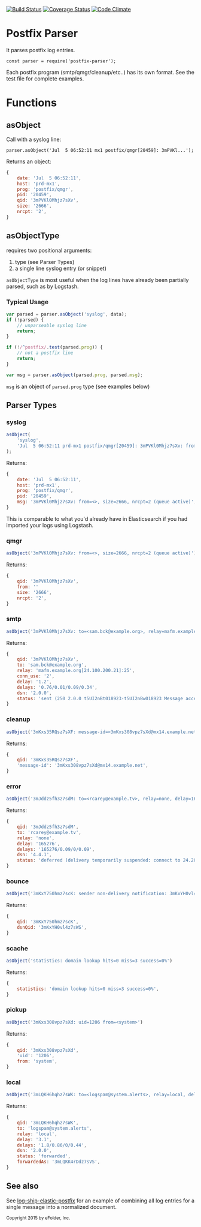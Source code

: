 [![Build Status][ci-img]][ci-url]
[![Coverage Status][cov-img]][cov-url]
[![Code Climate][clim-img]][clim-url]

# Postfix Parser

It parses postfix log entries.

    const parser = require('postfix-parser');

Each postfix program (smtp/qmgr/cleanup/etc..) has its own format. See the test file for complete examples.

# Functions

## asObject

Call with a syslog line:

    parser.asObject('Jul  5 06:52:11 mx1 postfix/qmgr[20459]: 3mPVKl...');

Returns an object:

````js
{
    date: 'Jul  5 06:52:11',
    host: 'prd-mx1',
    prog: 'postfix/qmgr',
    pid: '20459',
    qid: '3mPVKl0Mhjz7sXv',
    size: '2666',
    nrcpt: '2',
}
````

## asObjectType

requires two positional arguments:

1. type (see Parser Types)
2. a single line syslog entry (or snippet)

`asObjectType` is most useful when the log lines have already been partially parsed, such as by Logstash.

### Typical Usage

````js
var parsed = parser.asObject('syslog', data);
if (!parsed) {
    // unparseable syslog line
    return;
}

if (!/^postfix/.test(parsed.prog)) {
    // not a postfix line
    return;
}

var msg = parser.asObject(parsed.prog, parsed.msg);
````

`msg` is an object of `parsed.prog` type (see examples below)


## Parser Types

### syslog

````js
asObject(
    'syslog',
    'Jul  5 06:52:11 prd-mx1 postfix/qmgr[20459]: 3mPVKl0Mhjz7sXv: from=<>, size=2666, nrcpt=2 (queue active)'
);
````

Returns:

```js
{
    date: 'Jul  5 06:52:11',
    host: 'prd-mx1',
    prog: 'postfix/qmgr',
    pid: '20459',
    msg: '3mPVKl0Mhjz7sXv: from=<>, size=2666, nrcpt=2 (queue active)',
}
```

This is comparable to what you'd already have in Elasticsearch if you had imported your logs using Logstash.

### qmgr

```js
asObject('3mPVKl0Mhjz7sXv: from=<>, size=2666, nrcpt=2 (queue active)');
```

Returns:

```js
{
    qid: '3mPVKl0Mhjz7sXv',
    from: ''
    size: '2666',
    nrcpt: '2',
}
```

### smtp

```js
asObject('3mPVKl0Mhjz7sXv: to=<sam.bck@example.org>, relay=mafm.example.org[24.100.200.21]:25, conn_use=2, delay=1.2, delays=0.76/0.01/0.09/0.34, dsn=2.0.0, status=sent (250 2.0.0 t5UI2nBt018923-t5UI2nBw018923 Message accepted for delivery)');
```

Returns:

```js
{
    qid: '3mPVKl0Mhjz7sXv',
    to: 'sam.bck@example.org',
    relay: 'mafm.example.org[24.100.200.21]:25',
    conn_use: '2',
    delay: '1.2',
    delays: '0.76/0.01/0.09/0.34',
    dsn: '2.0.0',
    status: 'sent (250 2.0.0 t5UI2nBt018923-t5UI2nBw018923 Message accepted for delivery)',
}
```

### cleanup

```js
asObject('3mKxs35RQsz7sXF: message-id=<3mKxs308vpz7sXd@mx14.example.net>');
```

Returns:

```js
{
    qid: '3mKxs35RQsz7sXF',
    'message-id': '3mKxs308vpz7sXd@mx14.example.net',
}
```

### error

```js
asObject('3mJddz5fh3z7sdM: to=<rcarey@example.tv>, relay=none, delay=165276, delays=165276/0.09/0/0.09, dsn=4.4.1, status=deferred (delivery temporarily suspended: connect to 24.200.177.247[24.200.177.247]:25: Connection timed out)')
```

Returns:

```js
{
    qid: '3mJddz5fh3z7sdM',
    to: 'rcarey@example.tv',
    relay: 'none',
    delay: '165276',
    delays: '165276/0.09/0/0.09',
    dsn: '4.4.1',
    status: 'deferred (delivery temporarily suspended: connect to 24.200.177.247[24.200.177.247]:25: Connection timed out)',
}
```

### bounce

```js
asObject('3mKxY750hmz7scK: sender non-delivery notification: 3mKxYH0vl4z7sWS')
```

Returns:

```js
{
    qid: '3mKxY750hmz7scK',
    dsnQid: '3mKxYH0vl4z7sWS',
}
```

### scache

```js
asObject('statistics: domain lookup hits=0 miss=3 success=0%')
```

Returns:

```js
{
    statistics: 'domain lookup hits=0 miss=3 success=0%',
}
```

### pickup

```js
asObject('3mKxs308vpz7sXd: uid=1206 from=<system>')
```

Returns:

```js
{
    qid: '3mKxs308vpz7sXd',
    'uid': '1206',
    from: 'system',
}
```

### local

```js
asObject('3mLQKH6hqhz7sWK: to=<logspam@system.alerts>, relay=local, delay=3.1, delays=1.8/0.86/0/0.44, dsn=2.0.0, status=sent (forwarded as 3mLQKK4rDdz7sVS)')
```

Returns:

```js
{
    qid: '3mLQKH6hqhz7sWK',
    to: 'logspam@system.alerts',
    relay: 'local',
    delay: '3.1',
    delays: '1.8/0.86/0/0.44',
    dsn: '2.0.0',
    status: 'forwarded',
    forwardedAs: '3mLQKK4rDdz7sVS',
}
```


## See also

See [log-ship-elastic-postfix](https://github.com/msimerson/log-ship-elastic-postfix) for an example of combining all log entries for a single message into a normalized document.


<sub>Copyright 2015 by eFolder, Inc.</sub>

[ci-img]: https://travis-ci.org/msimerson/postfix-parser.svg
[ci-url]: https://travis-ci.org/msimerson/postfix-parser
[cov-img]: https://codecov.io/github/msimerson/postfix-parser/coverage.svg?branch=master
[cov-url]: https://codecov.io/github/msimerson/postfix-parser?branch=master
[clim-img]: https://codeclimate.com/github/msimerson/postfix-parser/badges/gpa.svg
[clim-url]: https://codeclimate.com/github/msimerson/postfix-parser
